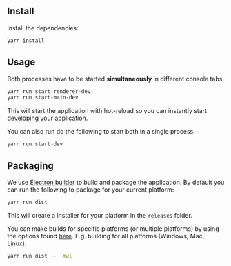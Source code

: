 ## Install
install the dependencies:

```bash
yarn install
```

## Usage
Both processes have to be started **simultaneously** in different console tabs:

```bash
yarn run start-renderer-dev
yarn run start-main-dev
```

This will start the application with hot-reload so you can instantly start developing your application.

You can also run do the following to start both in a single process:

```bash
yarn run start-dev
```

## Packaging
We use [Electron builder](https://www.electron.build/) to build and package the application. By default you can run the following to package for your current platform:

```bash
yarn run dist
```

This will create a installer for your platform in the `releases` folder.

You can make builds for specific platforms (or multiple platforms) by using the options found [here](https://www.electron.build/cli). E.g. building for all platforms (Windows, Mac, Linux):

```bash
yarn run dist -- -mwl
```
